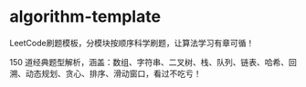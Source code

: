 # algorithm-template
LeetCode刷题模板，分模块按顺序科学刷题，让算法学习有章可循！

150 道经典题型解析，涵盖：数组、字符串、二叉树、栈、队列、链表、哈希、回溯、动态规划、贪心、排序、滑动窗口，看过不吃亏！
